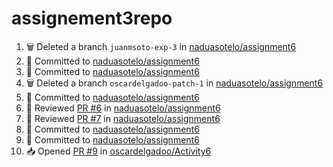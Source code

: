 # assignement3repo
<!--START_SECTION:activity-->
1. 🗑️ Deleted a branch `juanmsoto-exp-3` in [naduasotelo/assignment6](https://github.com/naduasotelo/assignment6)
2. 📝 Committed to [naduasotelo/assignment6](https://github.com/naduasotelo/assignment6/commit/6e4a486346036d738ecdb31b94ec183acaa9ac56)
3. 📝 Committed to [naduasotelo/assignment6](https://github.com/naduasotelo/assignment6/commit/bd0ba2c1f32e2443b121fa2931efab1b57a8bb4b)
4. 🗑️ Deleted a branch `oscardelgadoo-patch-1` in [naduasotelo/assignment6](https://github.com/naduasotelo/assignment6)
5. 📝 Committed to [naduasotelo/assignment6](https://github.com/naduasotelo/assignment6/commit/b71616b5c86fa20d7e9603cb37f47972c452591f)
6. 🔎 Reviewed [PR #6](https://github.com/naduasotelo/assignment6/pull/6) in [naduasotelo/assignment6](https://github.com/naduasotelo/assignment6)
7. 🔎 Reviewed [PR #7](https://github.com/naduasotelo/assignment6/pull/7) in [naduasotelo/assignment6](https://github.com/naduasotelo/assignment6)
8. 📝 Committed to [naduasotelo/assignment6](https://github.com/naduasotelo/assignment6/commit/3fb73b2146d70e4ecef169efe2b89234f46a41c4)
9. 📝 Committed to [naduasotelo/assignment6](https://github.com/naduasotelo/assignment6/commit/ce189ddc19f1eb41e0fab895e14a4a06e0a66412)
10. 📥 Opened [PR #9](https://github.com/oscardelgadoo/Activity6/pull/9) in [oscardelgadoo/Activity6](https://github.com/oscardelgadoo/Activity6)
<!--END_SECTION:activity-->
